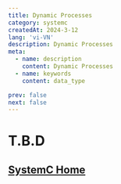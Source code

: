```yaml
---
title: Dynamic Processes
category: systemc
createdAt: 2024-3-12
lang: 'vi-VN'
description: Dynamic Processes
meta:
  - name: description
    content: Dynamic Processes
  - name: keywords
    content: data_type

prev: false
next: false
---
```



# T.B.D


## [SystemC Home](/danh-muc/systemc.md)